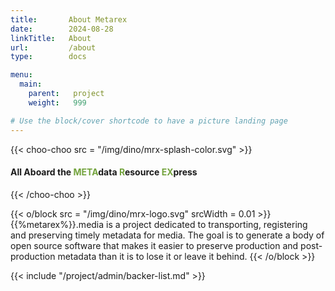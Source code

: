 ```yaml
---
title:       About Metarex
date:        2024-08-28
linkTitle:   About
url:         /about
type:        docs

menu:
  main:
    parent:   project
    weight:   999

# Use the block/cover shortcode to have a picture landing page
---
```

<style>
  span.ui.green.text { color: #73a33d;}
</style>
{{< choo-choo	src = "/img/dino/mrx-splash-color.svg" >}}

#### All Aboard the <span class="ui green text" >META</span>data <span class="ui green text" >R</span>esource <span class="ui green text" >EX</span>press

{{< /choo-choo >}}
<!--  ---------------------------------------------------------------------  -->

{{< o/block src = "/img/dino/mrx-logo.svg"  srcWidth = 0.01 >}}
{{%metarex%}}.media is a project dedicated to transporting,
registering and preserving timely metadata for media. The goal is to generate a
body of open source software that makes it easier to preserve production and
post-production metadata than it is to lose it or leave it behind.
{{< /o/block >}}

<!--  ---------------------------------------------------------------------  -->

{{<   include    "/project/admin/backer-list.md"                         >}}

<!--  ---------------------------------------------------------------------  -->

